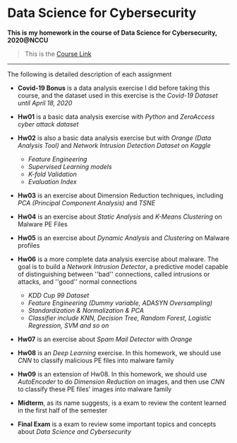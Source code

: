 # Data Science for Cybersecurity

**This is my homework in the course of Data Science for Cybersecurity, 2020@NCCU**

> This is the [Course Link](https://sites.google.com/view/mikehsiao/teaching/data-science-for-cybersecurity-2020)

---

The following is detailed description of each assignment

- **Covid-19 Bonus** is a data analysis exercise I did before taking this course, and the dataset used in this exercise is the *Covid-19 Dataset until April 18, 2020*

- **Hw01** is a basic data analysis exercise with *Python* and *ZeroAccess cyber attack dataset*
- **Hw02** is also a basic data analysis exercise but with *Orange (Data Analysis Tool)* and *Network Intrusion Detection Dataset on Kaggle*
  - *Feature Engineering*
  - *Supervised Learning models*
  - *K-fold Validation*
  - *Evaluation Index*
- **Hw03** is an exercise about Dimension Reduction techniques, including *PCA (Principal Component Analysis)* and *TSNE*
- **Hw04** is an exercise about *Static Analysis* and *K-Means Clustering* on Malware PE Files
- **Hw05** is an exercise about *Dynamic Analysis* and *Clustering* on Malware profiles
- **Hw06** is a more complete data analysis exercise about malware. The goal is to build a *Network Intrusion Detector*, a predictive model capable of distinguishing between ''bad'' connections, called intrusions or attacks, and ''good'' normal connections
  - *KDD Cup 99 Dataset*
  - *Feature Engineering (Dummy variable, ADASYN Oversampling)*
  - *Standardization & Normalization & PCA*
  - *Classifier include KNN, Decision Tree, Random Forest, Logistic Regression, SVM and so on*
- **Hw07** is an exercise about *Spam Mail Detector* with *Orange*
- **Hw08** is an *Deep Learning* exercise. In this homework, we should use *CNN* to classify malicious PE files into malware family
- **Hw09** is an extension of Hw08. In this homework, we should use *AutoEncoder* to do *Dimension Reduction* on images, and then use *CNN* to classify these PE files' images into malware family
- **Midterm**, as its name suggests, is a exam to review the content learned in the first half of the semester
- **Final Exam** is a exam to review some important topics and concepts about *Data Science and Cybersecurity*

